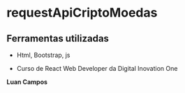 # requestApiCriptoMoedas

## Ferramentas utilizadas

- Html, Bootstrap, js

- Curso de React Web Developer da Digital Inovation One

**Luan Campos**
